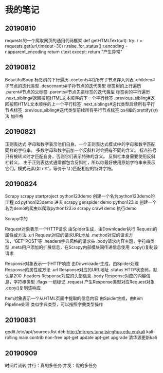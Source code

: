 我的笔记
====
20190810
----
requests的一个爬取网页的通用代码框架
def getHTMLText(url):
    try:
        r = requests.get(url,timeout=30)
        r.raise_for_status()
        r.encoding = r.apparent_encoding
        return r.text
    except:
        return "产生异常"
        
20190812
----
BeautifulSoup
标签树的下行遍历
.contents#将<tag>所有子节点存入列表
.children#子节点的迭代类型
.descenants#子孙节点的迭代类型
标签树的上行遍历
.parent#节点的父标签
.parents#节点先辈标签的迭代类型
标签树的平行遍历
.next_sibling#返回按照HTML文本顺序的下一个平行标签
.previous_sibling#返回按照HTML文本顺序的上一个平行标签
.next_siblings#迭代类型后续所有平行节点标签
.previous_sibling#迭代类型前续所有平行节点标签
bs4库的prettify()方法  加空格

20190821
----
正则表达式
字母和数字表示他们自身。一个正则表达式模式中的字母和数字匹配同样的字符串。
多数字母和数字前加一个反斜杠时会拥有不同的含义。
标点符号只有被转义时才匹配自身，否则它们表示特殊的含义。
反斜杠本身需要使用反斜杠转义。
由于正则表达式通常都包含反斜杠，所以你最好使用原始字符串来表示它们。模式元素(如 r'\t'，等价于 \\t )匹配相应的特殊字符。

20190824
----
Scrapy
scrapy startproject python123demo
创建一个名为python123demo的工程
cd python123demo 进去
scrapy genspider demo python123.io
创建一个名为demo的爬虫以爬取python123.io
scrapy crawl demo
执行demo




Scrapy中的

Request对象表示一个HTTP请求
由Spider生成，由Downloader执行
Request的属性或方法
.url Request对应的请求URL地址
.method对应的请求方法，‘GET’‘POST’等
.headers字典风格的请求头
.body请求内容主题，字符串类型
.meta用户添加的扩展信息，在Scrapy内部模块间传递信息使用
.copy()复制该请求

Response对象表示一个HTTP响应
由Downloader生成，由Spider处理
Response的属性或方法
.url Response对应的URL地址
.status HTTP状态码，默认是200
.headers Response对应的头部信息
.body Response对应的内容信息，字符串类型
.flags 一组标记
.request 产生Response类型对应Request对象
.copy()复制该响应

Item对象表示一个从HTML页面中提取的信息内容
由Spider生成，由Item Pipeline处理
类似字典类型，可以按照字典类型操作

20190831
----
gedit /etc/apt/sources.list
deb http://mirrors.tuna.tsinghua.edu.cn/kali kali-rolling main contrib non-free 
apt-get update
apt-get upgrade
清华源更新kali

20190909
----
时间片流转
并行：真的多任务
并发：假的多任务















